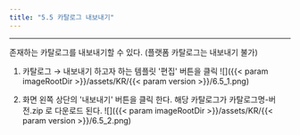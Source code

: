 ```yaml
---
title: "5.5 카탈로그 내보내기"
---
```


---
존재하는 카탈로그를 내보내기할 수 있다. \(플랫폼 카탈로그는 내보내기 불가\)

1. 카탈로그 → 내보내기 하고자 하는 템플릿 '편집' 버튼을 클릭
    ![]({{< param imageRootDir >}}/assets/KR/{{< param version >}}/6.5_1.png)

2. 화면 왼쪽 상단의 '내보내기' 버튼을 클릭 한다. 해당 카탈로그가 카탈로그명-버전.zip 로 다운로드 된다.
    ![]({{< param imageRootDir >}}/assets/KR/{{< param version >}}/6.5_2.png)
